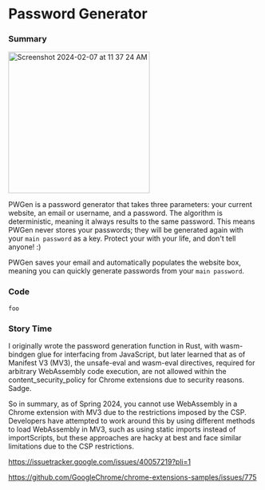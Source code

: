 # Password Generator

### Summary

<img width="283" alt="Screenshot 2024-02-07 at 11 37 24 AM" src="https://github.com/GageHoweTamu/PWGen/assets/116420022/af5cc489-c6ba-45a5-849f-a9e7fc156635">

PWGen is a password generator that takes three parameters: your current website, an email or username, and a password. The algorithm is deterministic, meaning it always results to the same password. This means PWGen never stores your passwords; they will be generated again with your `main password` as a key. Protect your with your life, and don't tell anyone! :)

PWGen saves your email and automatically populates the website box, meaning you can quickly generate passwords from your `main password`.

### Code

```
foo
```

### Story Time

I originally wrote the password generation function in Rust, with wasm-bindgen glue for interfacing from JavaScript, but later learned that as of Manifest V3 (MV3), the unsafe-eval and wasm-eval directives, required for arbitrary WebAssembly code execution, are not allowed within the content_security_policy for Chrome extensions due to security reasons. Sadge.

So in summary, as of Spring 2024, you cannot use WebAssembly in a Chrome extension with MV3 due to the restrictions imposed by the CSP. Developers have attempted to work around this by using different methods to load WebAssembly in MV3, such as using static imports instead of importScripts, but these approaches are hacky at best and face similar limitations due to the CSP restrictions.

https://issuetracker.google.com/issues/40057219?pli=1

https://github.com/GoogleChrome/chrome-extensions-samples/issues/775

